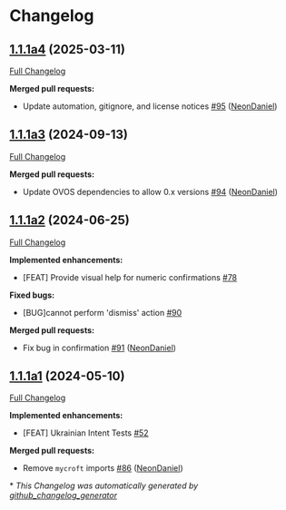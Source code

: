 # Changelog

## [1.1.1a4](https://github.com/NeonGeckoCom/skill-device_controls/tree/1.1.1a4) (2025-03-11)

[Full Changelog](https://github.com/NeonGeckoCom/skill-device_controls/compare/1.1.1a3...1.1.1a4)

**Merged pull requests:**

- Update automation, gitignore, and license notices [\#95](https://github.com/NeonGeckoCom/skill-device_controls/pull/95) ([NeonDaniel](https://github.com/NeonDaniel))

## [1.1.1a3](https://github.com/NeonGeckoCom/skill-device_controls/tree/1.1.1a3) (2024-09-13)

[Full Changelog](https://github.com/NeonGeckoCom/skill-device_controls/compare/1.1.1a2...1.1.1a3)

**Merged pull requests:**

- Update OVOS dependencies to allow 0.x versions [\#94](https://github.com/NeonGeckoCom/skill-device_controls/pull/94) ([NeonDaniel](https://github.com/NeonDaniel))

## [1.1.1a2](https://github.com/NeonGeckoCom/skill-device_controls/tree/1.1.1a2) (2024-06-25)

[Full Changelog](https://github.com/NeonGeckoCom/skill-device_controls/compare/1.1.1a1...1.1.1a2)

**Implemented enhancements:**

- \[FEAT\] Provide visual help for numeric confirmations [\#78](https://github.com/NeonGeckoCom/skill-device_controls/issues/78)

**Fixed bugs:**

- \[BUG\]cannot perform 'dismiss' action  [\#90](https://github.com/NeonGeckoCom/skill-device_controls/issues/90)

**Merged pull requests:**

- Fix bug in confirmation [\#91](https://github.com/NeonGeckoCom/skill-device_controls/pull/91) ([NeonDaniel](https://github.com/NeonDaniel))

## [1.1.1a1](https://github.com/NeonGeckoCom/skill-device_controls/tree/1.1.1a1) (2024-05-10)

[Full Changelog](https://github.com/NeonGeckoCom/skill-device_controls/compare/1.1.0...1.1.1a1)

**Implemented enhancements:**

- \[FEAT\] Ukrainian Intent Tests [\#52](https://github.com/NeonGeckoCom/skill-device_controls/issues/52)

**Merged pull requests:**

- Remove `mycroft` imports [\#86](https://github.com/NeonGeckoCom/skill-device_controls/pull/86) ([NeonDaniel](https://github.com/NeonDaniel))



\* *This Changelog was automatically generated by [github_changelog_generator](https://github.com/github-changelog-generator/github-changelog-generator)*
